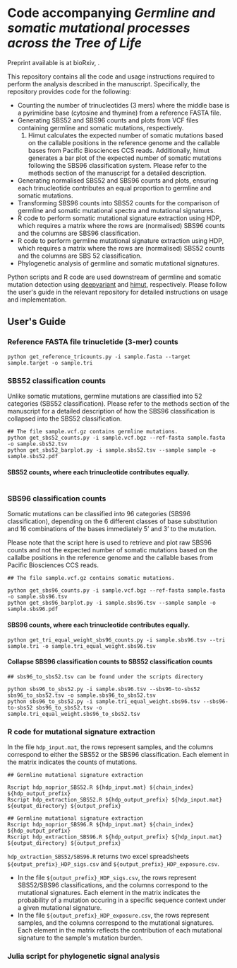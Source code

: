 # Code accompanying *Germline and somatic mutational processes across the Tree of Life*

Preprint available is at bioRxiv, .

This repository contains all the code and usage instructions required to perform the analysis described in the manuscript. Specifically, the repository provides code for the following:

- Counting the number of trinucleotides (3 mers) where the middle base is a pyrimidine base (cytosine and thymine) from a reference FASTA file.
- Generating SBS52 and SBS96 counts and plots from VCF files containing germline and somatic mutations, respectively.
    1. Himut calculates the expected number of somatic mutations based on the callable positions in the reference genome and the callable bases from Pacific Biosciences CCS reads. Additionally, himut generates a bar plot of the expected number of somatic mutations following the SBS96 classification system. Please refer to the methods section of the manuscript for a detailed description.
- Generating normalised SBS52 and SBS96 counts and plots, ensuring each trinucleotide contributes an equal proportion to germline and somatic mutations. 
- Transforming SBS96 counts into SBS52 counts for the comparison of germline and somatic mutational spectra and mutational signatures.
- R code to perform somatic mutational signature extraction using HDP, which requires a matrix where the rows are (normalised) SBS96 counts and the columns are SBS96 classification.
- R code to perform germline mutational signature extraction using HDP, which requires a matrix where the rows are (normalised) SBS52 counts and the columns are SBS 52 classification.
- Phylogenetic analysis of germline and somatic mutational signatures.

Python scripts and R code are used downstream of germline and somatic mutation detection using [deepvariant](https://github.com/google/deepvariant) and [himut](https://github.com/sjin09/himut), respectively. Please follow the user's guide in the relevant repository for detailed instructions on usage and implementation.

## User's Guide

### Reference FASTA file trinucletide (3-mer) counts

```
python get_reference_tricounts.py -i sample.fasta --target sample.target -o sample.tri
```

### SBS52 classification counts

Unlike somatic mutations, germline mutations are classified into 52 categories (SBS52 classification). Please refer to the methods section of the manuscript for a detailed description of how the SBS96 classification is collapsed into the SBS52 classification.

```
## The file sample.vcf.gz contains germline mutations.
python get_sbs52_counts.py -i sample.vcf.bgz --ref-fasta sample.fasta -o sample.sbs52.tsv
python get_sbs52_barplot.py -i sample.sbs52.tsv --sample sample -o sample.sbs52.pdf
```

#### SBS52 counts, where each trinucleotide contributes equally.

```
```

### SBS96 classification counts

Somatic mutations can be classified into 96 categories (SBS96 classification), depending on the 6 different classes of base substitution and 16 combinations of the bases immediately 5’ and 3’ to the mutation. 

Please note that the script here is used to retrieve and plot raw SBS96 counts and not the expected number of somatic mutations based on the callalbe positions in the reference genome and the callable bases from Pacific Biosciences CCS reads.

```
## The file sample.vcf.gz contains somatic mutations.

python get_sbs96_counts.py -i sample.vcf.bgz --ref-fasta sample.fasta -o sample.sbs96.tsv
python get_sbs96_barplot.py -i sample.sbs96.tsv --sample sample -o sample.sbs96.pdf
```

#### SBS96 counts, where each trinucleotide contributes equally.

```
python get_tri_equal_weight_sbs96_counts.py -i sample.sbs96.tsv --tri sample.tri -o sample.tri_equal_weight.sbs96.tsv
```

#### Collapse SBS96 classification counts to SBS52 classification counts

```
## sbs96_to_sbs52.tsv can be found under the scripts directory

python sbs96_to_sbs52.py -i sample.sbs96.tsv --sbs96-to-sbs52 sbs96_to_sbs52.tsv -o sample.sbs96_to_sbs52.tsv
python sbs96_to_sbs52.py -i sample.tri_equal_weight.sbs96.tsv --sbs96-to-sbs52 sbs96_to_sbs52.tsv -o sample.tri_equal_weight.sbs96_to_sbs52.tsv
```

### R code for mutational signature extraction

In the file `hdp_input.mat`, the rows represent samples, and the columns correspond to either the SBS52 or the SBS96 classification. Each element in the matrix indicates the counts of mutations.

```
## Germline mutational signature extraction

Rscript hdp_noprior_SBS52.R ${hdp_input.mat} ${chain_index} ${hdp_output_prefix}
Rscript hdp_extraction_SBS52.R ${hdp_output_prefix} ${hdp_input.mat} ${output_directory} ${output_prefix}

## Germline mutational signature extraction
Rscript hdp_noprior_SBS96.R ${hdp_input.mat} ${chain_index} ${hdp_output_prefix}
Rscript hdp_extraction_SBS96.R ${hdp_output_prefix} ${hdp_input.mat} ${output_directory} ${output_prefix}
```
`hdp_extraction_SBS52/SBS96.R` returns two excel spreadsheets `${output_prefix}_HDP_sigs.csv` and `${output_prefix}_HDP_exposure.csv`. 
- In the file `${output_prefix}_HDP_sigs.csv`, the rows represent SBS52/SBS96 classifications, and the columns correspond to the mutational signatures. Each element in the matrix indicates the probability of a mutation occuring in a specific sequence context under a given mutational signature.
- In the file `${output_prefix}_HDP_exposure.csv`, the rows represent samples, and the columns correspond to the mutational signatures. Each element in the matrix reflects the contribution of each mutational signature to the sample's mutation burden.

### Julia script for phylogenetic signal analysis

```
```
